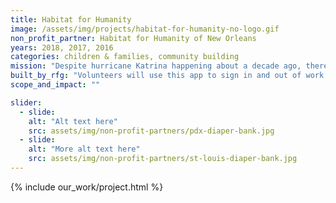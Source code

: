 ```yaml
---
title: Habitat for Humanity
image: /assets/img/projects/habitat-for-humanity-no-logo.gif
non_profit_partner: Habitat for Humanity of New Orleans
years: 2018, 2017, 2016
categories: children & families, community building
mission: "Despite hurricane Katrina happening about a decade ago, there are still a lot of displaced people in temporary residences who need somewhere to call home. The amazing people at Habitat for Humanity are trying to fix this with their work in New Orleans 9th ward (one of the hardest hit areas by Katrina) and with a recent grant they received their work is only going to move quicker. The problem is, one of the requirements of the grant is a stricter recording and reporting process of their 300 or so daily volunteers which is where we come in! Let's help them with the great work they are doing by making this process faster so they have more time for rebuilding people's lives."
built_by_rfg: "Volunteers will use this app to sign in and out of work sites by entering a touch-based signature on their smartphone. The technical details will be decided by the team as a group, but this JS widget for taking signatures is promising (try it on your phone): https://github.com/szimek/signature_pad"
scope_and_impact: ""

slider:
  - slide: 
    alt: "Alt text here"
    src: assets/img/non-profit-partners/pdx-diaper-bank.jpg
  - slide: 
    alt: "More alt text here"
    src: assets/img/non-profit-partners/st-louis-diaper-bank.jpg
---
```


{% include our_work/project.html %}
